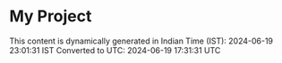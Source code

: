 # My Project

This content is dynamically generated in Indian Time (IST): 2024-06-19 23:01:31 IST
Converted to UTC: 2024-06-19 17:31:31 UTC
